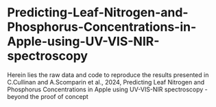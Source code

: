 # Predicting-Leaf-Nitrogen-and-Phosphorus-Concentrations-in-Apple-using-UV-VIS-NIR-spectroscopy
Herein lies the raw data and code to reproduce the results presented in C.Cullinan and A.Scomparin et al., 2024, 
Predicting Leaf Nitrogen and Phosphorus Concentrations in Apple using UV-VIS-NIR spectroscopy - beyond the proof of concept
